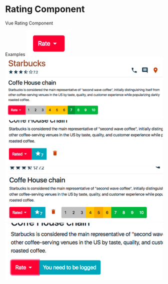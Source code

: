 # Rating Component
Vue Rating Component

Examples
![](images/img1.png)
![](images/img2.png)
![](images/img3.png)
![](images/img4.png)
![](images/img5.png)
